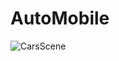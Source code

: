 # AutoMobile
![CarsScene](https://github.com/Yuracrit/AutoMobile/assets/146993026/9c7918e0-976b-4bff-abf5-62785b5e8fbb)
